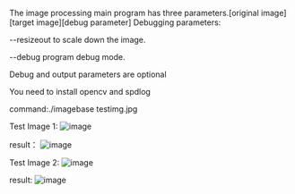 The image processing main program has three parameters.[original image][target image][debug parameter]
Debugging parameters:

--resizeout to scale down the image.

--debug program debug mode.

Debug and output parameters are optional

You need to install opencv and spdlog

command:./imagebase testimg.jpg

Test Image 1:
![image](https://github.com/bigchao8/Opencv-ImageBase/blob/master/testimg/InkedIMG_2251_LI.jpg)

result：
![image](https://github.com/bigchao8/Opencv-ImageBase/blob/master/testimg/Inked2_LI.jpg)

Test Image 2:
![image](https://github.com/bigchao8/Opencv-ImageBase/blob/master/testimg/InkedInkedIMG_2249_LI.jpg)

result:
![image](https://github.com/bigchao8/Opencv-ImageBase/blob/master/testimg/Inked1_LI.jpg)


